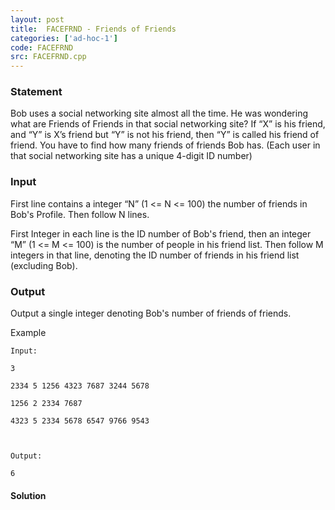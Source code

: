 ```yaml
---
layout: post
title:  FACEFRND - Friends of Friends
categories: ['ad-hoc-1']
code: FACEFRND
src: FACEFRND.cpp
---
```


### **Statement**

Bob uses a social networking site almost all the time. He was wondering what
are Friends of Friends in that social networking site? If “X” is his friend,
and “Y” is X’s friend but “Y” is not his friend, then “Y” is called his friend
of friend. You have to find how many friends of friends Bob has. (Each user in
that social networking site has a unique 4-digit ID number)

### Input

First line contains a integer “N” (1 <= N <= 100) the number of friends in
Bob's Profile. Then follow N lines.

First Integer in each line is the ID number of Bob's friend, then an integer
“M” (1 <= M <= 100) is the number of people in his friend list. Then follow M
integers in that line, denoting the ID number of friends in his friend list
(excluding Bob).

### Output

Output a single integer denoting Bob's number of friends of friends.

Example

    
    
    Input:
    3
    2334 5 1256 4323 7687 3244 5678
    1256 2 2334 7687
    4323 5 2334 5678 6547 9766 9543
    
    Output:
    6



#### **Solution**



